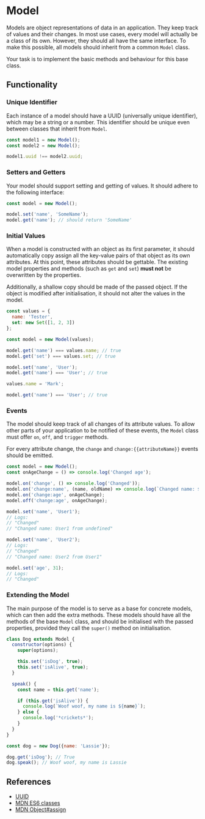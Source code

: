 # Model

Models are object representations of data in an application. They keep track of
values and their changes. In most use cases, every model will actually be a class
of its own. However, they should all have the same interface. To make this possible,
all models should inherit from a common `Model` class.

Your task is to implement the basic methods and behaviour for this base class.

## Functionality

### Unique Identifier

Each instance of a model should have a UUID (universally unique identifier), which may be a string
or a number. This identifier should be unique even between classes that inherit from `Model`.

```javascript
const model1 = new Model();
const model2 = new Model();

model1.uuid !== model2.uuid;
```

### Setters and Getters

Your model should support setting and getting of values. It should adhere to the
following interface:

```javascript
const model = new Model();

model.set('name', 'SomeName');
model.get('name'); // should return 'SomeName'
```

### Initial Values

When a model is constructed with an object as its first parameter, it should automatically
copy assign all the key-value pairs of that object as its own attributes. At this point,
these attributes should be gettable. The existing model properties and methods (such as `get` and `set`)
**must not** be overwritten by the properties.

Additionally, a shallow copy should be made of the passed object. If the object is modified after
initialisation, it should not alter the values in the model.

```javascript
const values = {
  name: 'Tester',
  set: new Set([1, 2, 3])
};

const model = new Model(values);

model.get('name') === values.name; // true
model.get('set') === values.set; // true

model.set('name', 'User');
model.get('name') === 'User'; // true

values.name = 'Mark';

model.get('name') === 'User'; // true
```

### Events

The model should keep track of all changes of its attribute values. To allow other parts
of your application to be notified of these events, the `Model` class must offer `on`, `off`,
and `trigger` methods.

For every attribute change, the `change` and `change:{{attributeName}}` events should be emitted.

```javascript
const model = new Model();
const onAgeChange = () => console.log('Changed age');

model.on('change', () => console.log('Changed'));
model.on('change:name', (name, oldName) => console.log(`Changed name: ${name} from ${oldName}`));
model.on('change:age', onAgeChange);
model.off('change:age', onAgeChange);

model.set('name', 'User1');
// Logs:
// "Changed"
// "Changed name: User1 from undefined"

model.set('name', 'User2');
// Logs:
// "Changed"
// "Changed name: User2 from User1"

model.set('age', 31);
// Logs:
// "Changed"
```

### Extending the Model

The main purpose of the model is to serve as a base for concrete models, which can
then add the extra methods. These models should have all the methods of the base
`Model` class, and should be initialised with the passed properties, provided they
call the `super()` method on initialisation.

```javascript
class Dog extends Model {
  constructor(options) {
    super(options);

    this.set('isDog', true);
    this.set('isAlive', true);
  }

  speak() {
    const name = this.get('name');

    if (this.get('isAlive')) {
      console.log(`Woof woof, my name is ${name}`);
    } else {
      console.log('*crickets*');
    }
  }
}

const dog = new Dog({name: 'Lassie'});

dog.get('isDog'); // True
dog.speak(); // Woof woof, my name is Lassie
```

## References
  * [UUID](https://en.wikipedia.org/wiki/Universally_unique_identifier)
  * [MDN ES6 classes](https://developer.mozilla.org/en-US/docs/Web/JavaScript/Reference/Classes)
  * [MDN Object#assign](https://developer.mozilla.org/en/docs/Web/JavaScript/Reference/Global_Objects/Object/assign)